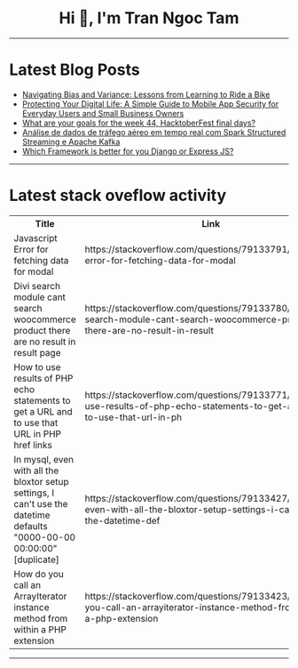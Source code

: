 <h1 align="center">Hi 👋, I'm Tran Ngoc Tam</h1>

---

# Latest Blog Posts 
<!-- BLOG-POST-LIST:START -->
- [Navigating Bias and Variance: Lessons from Learning to Ride a Bike](https://dev.to/sreeni5018/navigating-bias-and-variance-lessons-from-learning-to-ride-a-bike-e36)
- [Protecting Your Digital Life: A Simple Guide to Mobile App Security for Everyday Users and Small Business Owners](https://dev.to/igbikisimewari/protecting-your-digital-life-a-simple-guide-to-mobile-app-security-for-everyday-users-and-small-business-owners-4f05)
- [What are your goals for the week 44, HacktoberFest final days?](https://dev.to/jarvisscript/what-are-your-goals-for-the-week-44-hacktoberfest-final-days-1gm)
- [Análise de dados de tráfego aéreo em tempo real com Spark Structured Streaming e Apache Kafka](https://dev.to/geazi_anc/analise-de-dados-de-trafego-aereo-em-tempo-real-com-spark-structured-streaming-e-apache-kafka-2db5)
- [Which Framework is better for you Django or Express JS?](https://dev.to/zlaam/which-framework-is-better-for-you-django-or-express-js-453e)
<!-- BLOG-POST-LIST:END -->

---

# Latest stack oveflow activity
<table>
  <tr><th>Title</th><th>Link</th></tr>
  <!-- STACKOVERFLOW:START --><tr><td>Javascript Error for fetching data for modal</td><td>https://stackoverflow.com/questions/79133791/javascript-error-for-fetching-data-for-modal</td></tr><tr><td>Divi search module cant search woocommerce product there are no result in result page</td><td>https://stackoverflow.com/questions/79133780/divi-search-module-cant-search-woocommerce-product-there-are-no-result-in-result</td></tr><tr><td>How to use results of PHP echo statements to get a URL and to use that URL in PHP href links</td><td>https://stackoverflow.com/questions/79133771/how-to-use-results-of-php-echo-statements-to-get-a-url-and-to-use-that-url-in-ph</td></tr><tr><td>In mysql, even with all the bloxtor setup settings, I can&#39;t use the datetime defaults &quot;0000-00-00 00:00:00&quot; [duplicate]</td><td>https://stackoverflow.com/questions/79133427/in-mysql-even-with-all-the-bloxtor-setup-settings-i-cant-use-the-datetime-def</td></tr><tr><td>How do you call an ArrayIterator instance method from within a PHP extension</td><td>https://stackoverflow.com/questions/79133423/how-do-you-call-an-arrayiterator-instance-method-from-within-a-php-extension</td></tr><!-- STACKOVERFLOW:END -->
</table>

---


